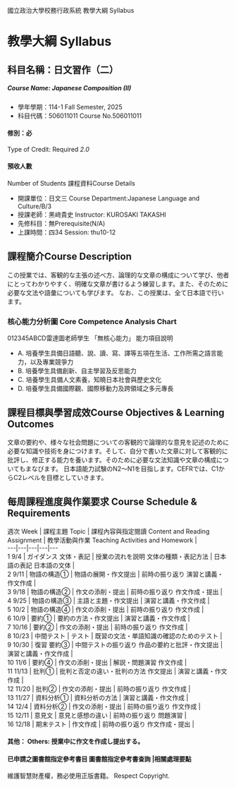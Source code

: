 國立政治大學校務行政系統 教學大綱 Syllabus
# 教學大綱 Syllabus
##  科目名稱：日文習作（二）
#####  Course Name: Japanese Composition (II)
  * 學年學期：114-1 Fall Semester, 2025 
  * 科目代碼：506011011 Course No.506011011
#### 修別：必
Type of Credit: Required 
_2.0_
#### 預收人數
Number of Students
課程資料Course Details
  * 開課單位：日文三 Course Department:Japanese Language and Culture/B/3 
  * 授課老師：黑﨑貴史 Instructor: KUROSAKI TAKASHI 
  * 先修科目：無Prerequisite(N/A)
  * 上課時間：四34 Session: thu10-12
##  課程簡介Course Description
この授業では、客観的な主張の述べ方、論理的な文章の構成について学び、他者にとってわかりやすく、明確な文章が書けるよう練習します。また、そのために必要な文法や語彙についても学びます。
なお、この授業は、全て日本語で行います。
###  核心能力分析圖 Core Competence Analysis Chart
012345ABCD雷達圖老師學生
「無核心能力」 
能力項目說明
  * A. 培養學生具備日語聽、說、讀、寫、譯等五項在生活、工作所需之語言能力，以及專業競爭力
  * B. 培養學生具備創新、自主學習及反思能力
  * C. 培養學生具備人文素養，知曉日本社會與歷史文化
  * D. 培養學生具備國際觀、國際移動力及跨領域之多元專長
##  課程目標與學習成效Course Objectives & Learning Outcomes 
文章の要約や、様々な社会問題についての客観的で論理的な意見を記述のために必要な知識や技術を身につけます。そして、自分で書いた文章に対して客観的に批評し、修正する能力を養います。そのために必要な文法知識や文章の構成についてもまなびます。
日本語能力試験のN2～N1を目指します。CEFRでは、C1からC2レベルを目標としていきます。
##  每周課程進度與作業要求 Course Schedule & Requirements
週次 Week |  課程主題 Topic |  課程內容與指定閱讀 Content and Reading Assignment |  教學活動與作業 Teaching Activities and Homework |   
---|---|---|---|---  
1 9/4 |  ガイダンス 文体・表記 |  授業の流れを説明 文体の種類・表記方法 |  日本語の表記 日本語の文体 |   
2 9/11 |  物語の構造① |  物語の展開・作文提出 |  前時の振り返り 演習と講義・作文作成 |   
3 9/18 |  物語の構造② |  作文の添削・提出 |  前時の振り返り 作文作成・提出 |   
4 9/25 |  物語の構造③ |  主語と主題・作文提出 |  演習と講義・作文作成 |   
5 10/2 |  物語の構造④ |  作文の添削・提出 |  前時の振り返り 作文作成 |   
6 10/9 |  要約① |  要約の方法・作文提出 |  演習と講義・作文作成 |   
7 10/16 |  要約② |  作文の添削・提出 |  前時の振り返り 作文作成 |   
8 10/23 |  中間テスト |  テスト |  既習の文法・単語知識の確認のためのテスト |   
9 10/30 |  復習 要約③ |  中間テストの振り返り 作品の要約と批評・作文提出 |  演習と講義・作文作成 |   
10 11/6 |  要約④ |  作文の添削・提出 |  解説・問題演習 作文作成 |   
11 11/13 |  批判① |  批判と否定の違い・批判の方法 作文提出 |  演習と講義・作文作成 |   
12 11/20 |  批判② |  作文の添削・提出 |  前時の振り返り 作文作成 |   
13 11/27 |  資料分析① |  資料分析の方法 |  演習と講義・作文作成 |   
14 12/4 |  資料分析② |  作文の添削・提出 |  前時の振り返り 作文作成 |   
15 12/11 |  意見文 |  意見と感想の違い |  前時の振り返り 問題演習 |   
16 12/18 |  期末テスト |  作文作成 |  前時の振り返り 作文作成・提出 |   
####  其他： Others: 授業中に作文を作成し提出する。 
####  已申請之圖書館指定參考書目  圖書館指定參考書查詢 |相關處理要點
維護智慧財產權，務必使用正版書籍。 Respect Copyright.